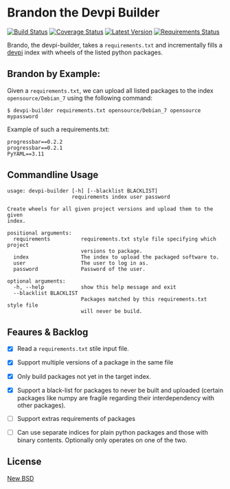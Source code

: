 Brandon the Devpi Builder
=========================
[![Build Status](https://travis-ci.org/blue-yonder/devpi-builder.svg?branch=master)](https://travis-ci.org/blue-yonder/devpi-builder)
[![Coverage Status](https://coveralls.io/repos/blue-yonder/devpi-builder/badge.png?branch=master)](https://coveralls.io/r/blue-yonder/devpi-builder?branch=master)
[![Latest Version](https://pypip.in/version/devpi-builder/badge.svg)](https://pypi.python.org/pypi/<PYPI_PKG_NAME>/)
[![Requirements Status](https://requires.io/github/blue-yonder/devpi-builder/requirements.png?branch=master)](https://requires.io/github/blue-yonder/devpi-builder/requirements/?branch=master)

Brando, the devpi-builder, takes a `requirements.txt` and incrementally fills a [devpi](http://doc.devpi.net/latest/) index with wheels of the listed python packages.


Brandon by Example:
-------------------

Given a `requirements.txt`, we can upload all listed packages to the index `opensource/Debian_7` using the following command:

    $ devpi-builder requirements.txt opensource/Debian_7 opensource mypassword
    
Example of such a requirements.txt:

    progressbar==0.2.2 
    progressbar==0.2.1 
    PyYAML==3.11

Commandline Usage
-----------------

    usage: devpi-builder [-h] [--blacklist BLACKLIST]
                         requirements index user password
    
    Create wheels for all given project versions and upload them to the given
    index.
    
    positional arguments:
      requirements          requirements.txt style file specifying which project
                            versions to package.
      index                 The index to upload the packaged software to.
      user                  The user to log in as.
      password              Password of the user.
    
    optional arguments:
      -h, --help            show this help message and exit
      --blacklist BLACKLIST
                            Packages matched by this requirements.txt style file
                            will never be build.


Feaures & Backlog
------------------

 * [x] Read a `requirements.txt` stile input file.
 * [x] Support multiple versions of a package in the same file 
 * [x] Only build packages not yet in the target index.
 * [x] Support a black-list for packages to never be built and uploaded (certain packages like numpy are fragile regarding their interdependency with other packages).
 * [ ] Support extras requirements of packages
 * [ ] Can use separate indices for plain python packages and those with binary contents. Optionally only operates on one of the two.


License
-------

[New BSD](COPYING)
